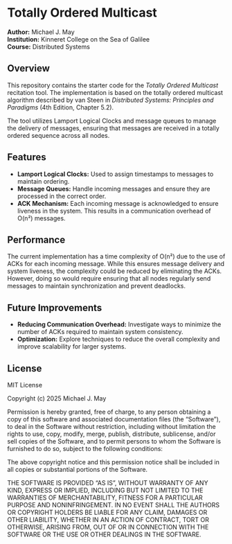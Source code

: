 # Totally Ordered Multicast

**Author:** Michael J. May  
**Institution:** Kinneret College on the Sea of Galilee  
**Course:** Distributed Systems

## Overview

This repository contains the starter code for the *Totally Ordered Multicast* recitation tool. The implementation is based on the totally ordered multicast algorithm described by van Steen in *Distributed Systems: Principles and Paradigms* (4th Edition, Chapter 5.2).

The tool utilizes Lamport Logical Clocks and message queues to manage the delivery of messages, ensuring that messages are received in a totally ordered sequence across all nodes. 

## Features

- **Lamport Logical Clocks:** Used to assign timestamps to messages to maintain ordering.
- **Message Queues:** Handle incoming messages and ensure they are processed in the correct order.
- **ACK Mechanism:** Each incoming message is acknowledged to ensure liveness in the system. This results in a communication overhead of O(n²) messages.

## Performance

The current implementation has a time complexity of O(n²) due to the use of ACKs for each incoming message. While this ensures message delivery and system liveness, the complexity could be reduced by eliminating the ACKs. However, doing so would require ensuring that all nodes regularly send messages to maintain synchronization and prevent deadlocks.

## Future Improvements

- **Reducing Communication Overhead:** Investigate ways to minimize the number of ACKs required to maintain system consistency.
- **Optimization:** Explore techniques to reduce the overall complexity and improve scalability for larger systems.

## License
MIT License

Copyright (c) 2025 Michael J. May

Permission is hereby granted, free of charge, to any person obtaining a copy of this software and associated documentation files (the “Software”), to deal in the Software without restriction, including without limitation the rights to use, copy, modify, merge, publish, distribute, sublicense, and/or sell copies of the Software, and to permit persons to whom the Software is furnished to do so, subject to the following conditions:

The above copyright notice and this permission notice shall be included in all copies or substantial portions of the Software.

THE SOFTWARE IS PROVIDED “AS IS”, WITHOUT WARRANTY OF ANY KIND, EXPRESS OR IMPLIED, INCLUDING BUT NOT LIMITED TO THE WARRANTIES OF MERCHANTABILITY, FITNESS FOR A PARTICULAR PURPOSE AND NONINFRINGEMENT. IN NO EVENT SHALL THE AUTHORS OR COPYRIGHT HOLDERS BE LIABLE FOR ANY CLAIM, DAMAGES OR OTHER LIABILITY, WHETHER IN AN ACTION OF CONTRACT, TORT OR OTHERWISE, ARISING FROM, OUT OF OR IN CONNECTION WITH THE SOFTWARE OR THE USE OR OTHER DEALINGS IN THE SOFTWARE.
